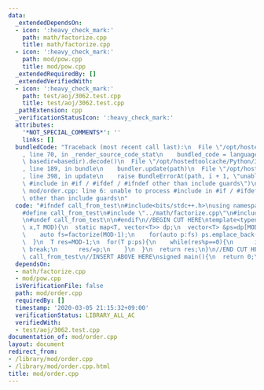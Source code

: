 ```yaml
---
data:
  _extendedDependsOn:
  - icon: ':heavy_check_mark:'
    path: math/factorize.cpp
    title: math/factorize.cpp
  - icon: ':heavy_check_mark:'
    path: mod/pow.cpp
    title: mod/pow.cpp
  _extendedRequiredBy: []
  _extendedVerifiedWith:
  - icon: ':heavy_check_mark:'
    path: test/aoj/3062.test.cpp
    title: test/aoj/3062.test.cpp
  _pathExtension: cpp
  _verificationStatusIcon: ':heavy_check_mark:'
  attributes:
    '*NOT_SPECIAL_COMMENTS*': ''
    links: []
  bundledCode: "Traceback (most recent call last):\n  File \"/opt/hostedtoolcache/Python/3.8.5/x64/lib/python3.8/site-packages/onlinejudge_verify/documentation/build.py\"\
    , line 70, in _render_source_code_stat\n    bundled_code = language.bundle(stat.path,\
    \ basedir=basedir).decode()\n  File \"/opt/hostedtoolcache/Python/3.8.5/x64/lib/python3.8/site-packages/onlinejudge_verify/languages/cplusplus.py\"\
    , line 189, in bundle\n    bundler.update(path)\n  File \"/opt/hostedtoolcache/Python/3.8.5/x64/lib/python3.8/site-packages/onlinejudge_verify/languages/cplusplus_bundle.py\"\
    , line 398, in update\n    raise BundleErrorAt(path, i + 1, \"unable to process\
    \ #include in #if / #ifdef / #ifndef other than include guards\")\nonlinejudge_verify.languages.cplusplus_bundle.BundleErrorAt:\
    \ mod/order.cpp: line 6: unable to process #include in #if / #ifdef / #ifndef\
    \ other than include guards\n"
  code: "#ifndef call_from_test\n#include<bits/stdc++.h>\nusing namespace std;\n\n\
    #define call_from_test\n#include \"../math/factorize.cpp\"\n#include \"pow.cpp\"\
    \n#undef call_from_test\n\n#endif\n//BEGIN CUT HERE\ntemplate<typename T>\nT order(T\
    \ x,T MOD){\n  static map<T, vector<T>> dp;\n  vector<T> &ps=dp[MOD];\n  if(ps.empty()){\n\
    \    auto fs=factorize(MOD-1);\n    for(auto p:fs) ps.emplace_back(p.first);\n\
    \  }\n  T res=MOD-1;\n  for(T p:ps){\n    while(res%p==0){\n      if(mod_pow(x,res/p,MOD)!=1)\
    \ break;\n      res/=p;\n    }\n  }\n  return res;\n}\n//END CUT HERE\n#ifndef\
    \ call_from_test\n//INSERT ABOVE HERE\nsigned main(){\n  return 0;\n}\n#endif\n"
  dependsOn:
  - math/factorize.cpp
  - mod/pow.cpp
  isVerificationFile: false
  path: mod/order.cpp
  requiredBy: []
  timestamp: '2020-03-05 21:15:32+09:00'
  verificationStatus: LIBRARY_ALL_AC
  verifiedWith:
  - test/aoj/3062.test.cpp
documentation_of: mod/order.cpp
layout: document
redirect_from:
- /library/mod/order.cpp
- /library/mod/order.cpp.html
title: mod/order.cpp
---
```

